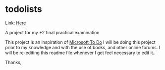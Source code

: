 # todolists
Link:  <a href = "todolists.pacharya.com.np">Here</a> 

A project for my +2 final practical examination

This project is an inspiration of <a href = "https://todo.microsoft.com/tasks/">Microsoft To Do</a> 
I will be doing this project prior to my knowledge and with the use of books, and other online forums.
I will be re-editing this readme file whenever I get feel necessary to edit it..

Thanks,